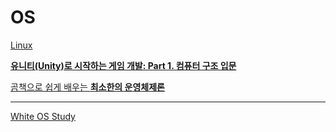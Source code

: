 # OS

[Linux](OS/Linux.md)

[**유니티(Unity)로 시작하는 게임 개발: Part 1. 컴퓨터 구조 입문**](OS/유니티(Unity)로_시작하는_게임_개발_Part1_컴퓨터_구조_입문.md)

[곰책으로 쉽게 배우는 **최소한의 운영체제론**](OS/곰책으로_쉽게_배우는_최소한의_운영체제론.md)

---

[White OS Study](OS/White_OS_Study.md)